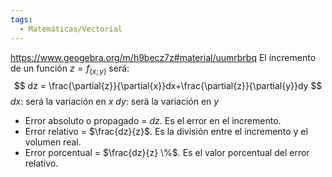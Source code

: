 ```yaml
---
tags:
  - Matemáticas/Vectorial
---
```


https://www.geogebra.org/m/h9becz7z#material/uumrbrbq
El incremento de un función $z=f_{(x;y)}$ será:
$$
dz = \frac{\partial{z}}{\partial{x}}dx+\frac{\partial{z}}{\partial{y}}dy
$$
$dx$: será la variación en $x$
$dy$: será la variación en $y$

- Error absoluto o propagado = $dz$. Es el error en el incremento.
- Error relativo = $\frac{dz}{z}$. Es la división entre el incremento y el volumen real.
- Error porcentual = $\frac{dz}{z} \%$. Es el valor porcentual del error relativo.